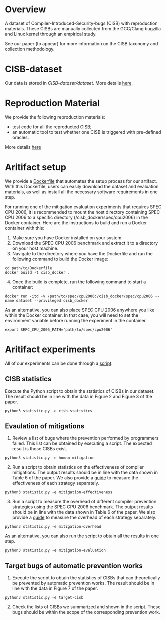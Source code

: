 # Overview
A dataset of Compiler-Introduced-Security-bugs (CISB) with reproduction materials.
These CISBs are manually collected from the GCC/Clang bugzilla and Linux kernel 
through an empirical study.

See our paper (to appear) for more information on the CISB taxonomy and collection methodology. 

# CISB-dataset

Our data is stored in *CISB-dataset/dataset*.
More details [here](dataset/README.md).

# Reproduction Material

We provide the following reproduction materials:
- test code for all the reproducted CISB;
- an automatic tool to test whether one CISB is triggered with pre-defined oracles.

More details [here](reproduction_material/README.md)

# Aritifact setup
We provide a [Dockerfile](env/Dockerfile) that automates the setup process for our artifact.
With this Dockerfile, users can easily download the dataset and evaluation materials, as well as install all the necessary software requirements in one step.

For running one of the mitigation evaluation experiments that requires SPEC CPU 2006, it is recommended to mount the host directory containing SPEC CPU 2006 to a specific directory (/cisb_docker/spec/cpu2006) in the Docker container. Here are the instructions to build and run a Docker container with this:

1. Make sure you have Docker installed on your system.
2. Download the SPEC CPU 2006 benchmark and extract it to a directory on your host machine.
3. Navigate to the directory where you have the Dockerfile and run the following command to build the Docker image: 
```
cd path/to/Dockerfile
docker build -t cisb_docker .
```
4. Once the build is complete, run the following command to start a container:
```
docker run -itd -v /path/to/spec/cpu2006:/cisb_docker/spec/cpu2006 --name dataset --privileged cisb_docker
```

As an alternative, you can also place SPEC CPU 2006 anywhere you like within the Docker container. In that case, you will need to set the environment variable before running the experiment in the container.
```
export SEPC_CPU_2006_PATH='path/to/spec/cpu2006'
``` 

# Aritifact experiments
All of our experiments can be done through a [script](statistic.py).

## CISB statistics

Execute the Python script to obtain the statistics of CISBs in our dataset. 
The result should be in line with the data in Figure 2 and Figure 3 of the paper.

```
python3 statistic.py -e cisb-statistics
```
## Evaulation of mitigations
1. Review a list of bugs where the prevention performed by programmers failed. 
This list can be obtained by executing a script. The expected result is those CISBs exist.
```
python3 statistic.py -e human-mitigation
```
2. Run a script to obtain statistics on the effectiveness of compiler mitigations.
The output results should be in line with the data shown in Table 6 of the paper.
We also provide a [guide](extra_options/README.md) to measure the effectiveness 
of each strategy separately.
```
python3 statistic.py -e mitigation-effectiveness
```
3. Run a script to measure the overhead of different compiler prevention 
strategies using the SPEC CPU 2006 benchmark.
The output results should be in line with the data shown in Table 6 of the paper.
We also provide a [guide](spec/README.md) to measure the overhead of each strategy
separately.
```
python3 statistic.py -e mitigation-overhead
```


As an alternative, you can also run the script to obtain all the results in one step.
```
python3 statistic.py -e mitigation-evaluation
```

## Target bugs of automatic prevention works
1. Execute the script to obtain the statistics of CISBs that can theoretically 
   be prevented by automatic prevention works. 
   The result should be in line with the data in Figure 7 of the paper.
```
python3 statistic.py -e target-cisb
```
2. Check the lists of CISBs we summarized and shown in the script. 
   These bugs should be within the scope of the corresponding prevention work.



<!-- ## Scripts

1. CISB-dataset/check-key.py

   - check whether data set tables in ***CISB-dataset/dataset*** has unique key
   - useage: `python3 check-key.py`

2. CISB-dataset/check-compiler.py

   - check whether required compilers ready
   - useage: `python3 check-compiler.py` -->

<!-- 4. CISB-dataset/effectiveness_evaluation.py

   - test all test cases in  **_CISB-dataset/reproduce_set_** at one time
   - useage: `python3 effectiveness_evaluation.py [-h] [-opt OPT]`
   - example: `python3 effectiveness_evaluation.py -opt extra_options/all-options_gcc.txt 2> /dev/null` can get the result of all test cases using **gcc** with options in _**CISB-dataset/extra_options/all-options_gcc.txt**_ -->

<!-- 5. CISB-dataset/statistic.py

   - functions:
     - table_2(): print results of bugs reported to Bugzilla and in the Linux kernel
     - table_3(): print temporal distribution (report date) of bug classes
     - table_6(): print all results using *effectiveness_evaluation.py* with 8 kinds of option strategy stored in ***CISB-dataset/extra_options***
     - table_7(): print automatic prevention works
   - example: `python3 statistic.py 2> /dev/null ` to print all results in tables -->

<!-- 6. Performance Overhead

   See [SPEC CPU2006](https://github.com/linkeLi0421/CISB-dataset/tree/main/spec) -->

<!-- ## Config

We write oracles and information of some test cases in *config.yml*. It has the following items:

- file_name: The file name of the test program.
- cc: C compiler name.
- opti_level: Optimization level of the test program.
- input: Some test programs need compile and run and it is the input string.
- check_type:

  - 1: if output is not test_str, the bug triggers.
  - 2: if output is test_str, the bug triggers.
  - 3: if the disassembly code doesn't contain test_str in section section_name, the bug triggers.
  - 4: if the disassembly code contains test_str in section section_name, the bug triggers.
  - 5: Generate assembly code, if the assembly code doesn't contain test_str in section section_name, the bug triggers.
  - 6: Generate assembly code, if the assembly code contains test_str in section section_name, the bug triggers.
  - 7: Generate assembly code, if the assembly code contains test_str in the next line of section_name, the bug triggers.
- test_str: String used in detecting bugs.
- section_name: String used in detecting bugs. If section_name begins with "between", it means section_name contains section_start and section_end after "between". Then the detecter will check test_str between section_start and section_end.

## Use docker

to reproduce result in docker, see [here](https://github.com/linkeLi0421/CISB-dataset/tree/main/reproduction). -->